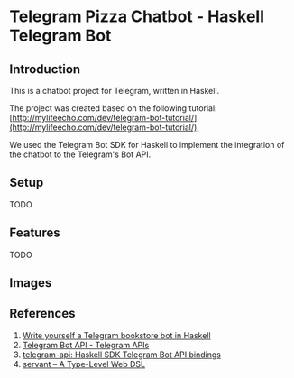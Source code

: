 # Telegram Pizza Chatbot - Haskell Telegram Bot

## Introduction
This is a chatbot project for Telegram, written in Haskell.  

The project was created based on the following tutorial: [http://mylifeecho.com/dev/telegram-bot-tutorial/](http://mylifeecho.com/dev/telegram-bot-tutorial/).

We used the Telegram Bot SDK for Haskell to implement the integration of the chatbot to the Telegram's Bot API.

## Setup
TODO

## Features
TODO

## Images

## References
1. [Write yourself a Telegram bookstore bot in Haskell](http://mylifeecho.com/dev/telegram-bot-tutorial/)  
2. [Telegram Bot API - Telegram APIs](https://core.telegram.org/bots/api)  
3. [telegram-api: Haskell SDK Telegram Bot API bindings](https://hackage.haskell.org/package/telegram-api)  
3. [servant – A Type-Level Web DSL](http://haskell-servant.readthedocs.io/en/stable/)
